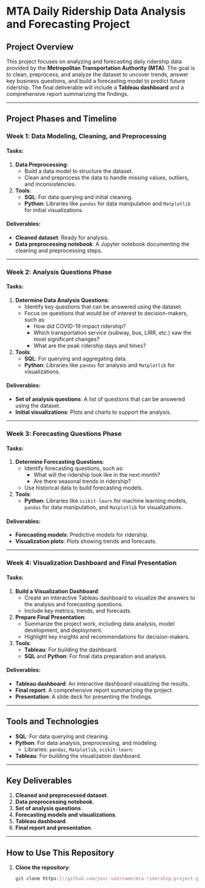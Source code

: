 # MTA Daily Ridership Data Analysis and Forecasting Project

## Project Overview
This project focuses on analyzing and forecasting daily ridership data provided by the **Metropolitan Transportation Authority (MTA)**. The goal is to clean, preprocess, and analyze the dataset to uncover trends, answer key business questions, and build a forecasting model to predict future ridership. The final deliverable will include a **Tableau dashboard** and a comprehensive report summarizing the findings.

---

## Project Phases and Timeline

### **Week 1: Data Modeling, Cleaning, and Preprocessing**
#### Tasks:
1. **Data Preprocessing**:
   - Build a data model to structure the dataset.
   - Clean and preprocess the data to handle missing values, outliers, and inconsistencies.
2. **Tools**:
   - **SQL**: For data querying and initial cleaning.
   - **Python**: Libraries like `pandas` for data manipulation and `Matplotlib` for initial visualizations.

#### Deliverables:
- **Cleaned dataset**: Ready for analysis.
- **Data preprocessing notebook**: A Jupyter notebook documenting the cleaning and preprocessing steps.

---

### **Week 2: Analysis Questions Phase**
#### Tasks:
1. **Determine Data Analysis Questions**:
   - Identify key questions that can be answered using the dataset.
   - Focus on questions that would be of interest to decision-makers, such as:
     - How did COVID-19 impact ridership?
     - Which transportation service (subway, bus, LIRR, etc.) saw the most significant changes?
     - What are the peak ridership days and times?
2. **Tools**:
   - **SQL**: For querying and aggregating data.
   - **Python**: Libraries like `pandas` for analysis and `Matplotlib` for visualizations.

#### Deliverables:
- **Set of analysis questions**: A list of questions that can be answered using the dataset.
- **Initial visualizations**: Plots and charts to support the analysis.

---

### **Week 3: Forecasting Questions Phase**
#### Tasks:
1. **Determine Forecasting Questions**:
   - Identify forecasting questions, such as:
     - What will the ridership look like in the next month?
     - Are there seasonal trends in ridership?
   - Use historical data to build forecasting models.
2. **Tools**:
   - **Python**: Libraries like `scikit-learn` for machine learning models, `pandas` for data manipulation, and `Matplotlib` for visualizations.

#### Deliverables:
- **Forecasting models**: Predictive models for ridership.
- **Visualization plots**: Plots showing trends and forecasts.

---

### **Week 4: Visualization Dashboard and Final Presentation**
#### Tasks:
1. **Build a Visualization Dashboard**:
   - Create an interactive Tableau dashboard to visualize the answers to the analysis and forecasting questions.
   - Include key metrics, trends, and forecasts.
2. **Prepare Final Presentation**:
   - Summarize the project work, including data analysis, model development, and deployment.
   - Highlight key insights and recommendations for decision-makers.
3. **Tools**:
   - **Tableau**: For building the dashboard.
   - **SQL** and **Python**: For final data preparation and analysis.

#### Deliverables:
- **Tableau dashboard**: An interactive dashboard visualizing the results.
- **Final report**: A comprehensive report summarizing the project.
- **Presentation**: A slide deck for presenting the findings.

---

## Tools and Technologies
- **SQL**: For data querying and cleaning.
- **Python**: For data analysis, preprocessing, and modeling.
  - Libraries: `pandas`, `Matplotlib`, `scikit-learn`.
- **Tableau**: For building the visualization dashboard.

---

## Key Deliverables
1. **Cleaned and preprocessed dataset**.
2. **Data preprocessing notebook**.
3. **Set of analysis questions**.
4. **Forecasting models and visualizations**.
5. **Tableau dashboard**.
6. **Final report and presentation**.

---

## How to Use This Repository
1. **Clone the repository**:
   ```bash
   git clone https:[//github.com/your-username/mta-ridership-project.git](https://github.com/AS2812/DEPI.git)

